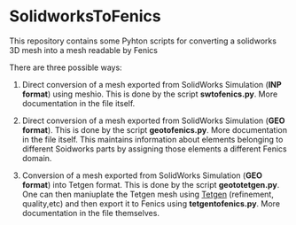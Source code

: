 # SolidworksToFenics
This repository contains some Pyhton scripts for converting a solidworks 3D mesh into a mesh readable by Fenics

There are three possible ways:

1. Direct conversion of a mesh exported from SolidWorks Simulation (**INP format**) using meshio. This is done by the script **swtofenics.py**. More documentation in the file itself. 

1. Direct conversion of a mesh exported from SolidWorks Simulation (**GEO format**). This is done by the script **geotofenics.py**. More documentation in the file itself. This maintains information about elements belonging to different Soidworks parts by assigning those elements a different Fenics domain.

1. Conversion of a mesh exported from SolidWorks Simulation (**GEO format**) into Tetgen format. This is done by the script **geototetgen.py**. One can then maniuplate the Tetgen mesh using [Tetgen](http://wias-berlin.de/software/tetgen/1.5/doc/manual/index.html) (refinement, quality,etc) and then export it to Fenics using **tetgentofenics.py**. More documentation in the file themselves.


